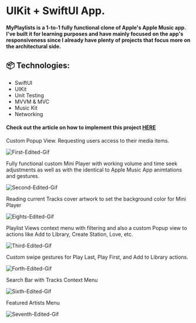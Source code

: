 # UIKit + SwiftUI App.

#### MyPlaylists is a 1-to-1 fully functional clone of Apple's Apple Music app. I've built it for learning purposes and have mainly focused on the app's responsiveness since I already have plenty of projects that focus more on the architectural side.

## 📦 Technologies:

* SwiftUI
* UIKit
* Unit Testing
* MVVM & MVC
* Music Kit
* Networking 

#### Check out the article on how to implement this project [HERE](https://medium.com/@aisultan.askarov/lets-build-an-apple-music-app-and-integrate-apple-music-in-your-app-part-1-getting-access-to-b01382b68537)

Custom Popup View. Requesting users access to their media items.

![First-Edited-Gif](https://user-images.githubusercontent.com/36818367/221584095-a8a8478a-e28b-4a50-b571-fc8c78fbdd6d.gif)

Fully functional custom Mini Player with working volume and time seek adjustments as well as with the identical to Apple Music App animtations and gestures.

![Second-Edited-Gif](https://user-images.githubusercontent.com/36818367/221584246-bf0a0b7e-d8a1-4af6-8914-6a99fbb732b0.gif)

Reading current Tracks cover artwork to set the background color for Mini Player

![Eights-Edited-Gif](https://user-images.githubusercontent.com/36818367/221591123-26381e69-e502-4828-a536-a43f703cc2c1.gif)


Playlist Views context menu with filtering and also a custom Popup view to actions like Add to Library, Create Station, Love, etc.

![Third-Edited-Gif](https://user-images.githubusercontent.com/36818367/221584461-3858ecad-53d7-4924-b891-cf88997b8368.gif)

Custom swipe gestures for Play Last, Play First, and Add to Library actions.

![Forth-Edited-Gif](https://user-images.githubusercontent.com/36818367/221584752-d713bec1-1ded-4dca-b2e1-017db5b731e0.gif)

Search Bar with Tracks Context Menu

![Sixth-Edited-Gif](https://user-images.githubusercontent.com/36818367/221585135-a4b614a3-0107-45f4-b67e-368798e80a91.gif)

Featured Artists Menu

![Seventh-Edited-Gif](https://user-images.githubusercontent.com/36818367/221587858-d95ef4d7-6aa8-4704-8d6d-2bf5369dc7b6.gif)




